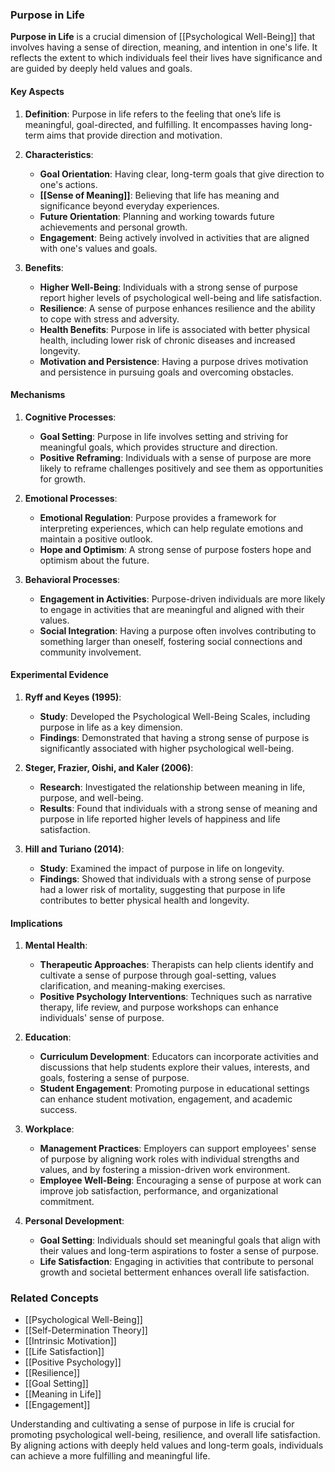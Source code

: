 ### Purpose in Life

**Purpose in Life** is a crucial dimension of [[Psychological Well-Being]] that involves having a sense of direction, meaning, and intention in one's life. It reflects the extent to which individuals feel their lives have significance and are guided by deeply held values and goals.

#### Key Aspects

1. **Definition**:
   Purpose in life refers to the feeling that one’s life is meaningful, goal-directed, and fulfilling. It encompasses having long-term aims that provide direction and motivation.

2. **Characteristics**:
   - **Goal Orientation**: Having clear, long-term goals that give direction to one's actions.
   - **[[Sense of Meaning]]**: Believing that life has meaning and significance beyond everyday experiences.
   - **Future Orientation**: Planning and working towards future achievements and personal growth.
   - **Engagement**: Being actively involved in activities that are aligned with one's values and goals.

3. **Benefits**:
   - **Higher Well-Being**: Individuals with a strong sense of purpose report higher levels of psychological well-being and life satisfaction.
   - **Resilience**: A sense of purpose enhances resilience and the ability to cope with stress and adversity.
   - **Health Benefits**: Purpose in life is associated with better physical health, including lower risk of chronic diseases and increased longevity.
   - **Motivation and Persistence**: Having a purpose drives motivation and persistence in pursuing goals and overcoming obstacles.

#### Mechanisms

1. **Cognitive Processes**:
   - **Goal Setting**: Purpose in life involves setting and striving for meaningful goals, which provides structure and direction.
   - **Positive Reframing**: Individuals with a sense of purpose are more likely to reframe challenges positively and see them as opportunities for growth.

2. **Emotional Processes**:
   - **Emotional Regulation**: Purpose provides a framework for interpreting experiences, which can help regulate emotions and maintain a positive outlook.
   - **Hope and Optimism**: A strong sense of purpose fosters hope and optimism about the future.

3. **Behavioral Processes**:
   - **Engagement in Activities**: Purpose-driven individuals are more likely to engage in activities that are meaningful and aligned with their values.
   - **Social Integration**: Having a purpose often involves contributing to something larger than oneself, fostering social connections and community involvement.

#### Experimental Evidence

1. **Ryff and Keyes (1995)**:
   - **Study**: Developed the Psychological Well-Being Scales, including purpose in life as a key dimension.
   - **Findings**: Demonstrated that having a strong sense of purpose is significantly associated with higher psychological well-being.

2. **Steger, Frazier, Oishi, and Kaler (2006)**:
   - **Research**: Investigated the relationship between meaning in life, purpose, and well-being.
   - **Results**: Found that individuals with a strong sense of meaning and purpose in life reported higher levels of happiness and life satisfaction.

3. **Hill and Turiano (2014)**:
   - **Study**: Examined the impact of purpose in life on longevity.
   - **Findings**: Showed that individuals with a strong sense of purpose had a lower risk of mortality, suggesting that purpose in life contributes to better physical health and longevity.

#### Implications

1. **Mental Health**:
   - **Therapeutic Approaches**: Therapists can help clients identify and cultivate a sense of purpose through goal-setting, values clarification, and meaning-making exercises.
   - **Positive Psychology Interventions**: Techniques such as narrative therapy, life review, and purpose workshops can enhance individuals' sense of purpose.

2. **Education**:
   - **Curriculum Development**: Educators can incorporate activities and discussions that help students explore their values, interests, and goals, fostering a sense of purpose.
   - **Student Engagement**: Promoting purpose in educational settings can enhance student motivation, engagement, and academic success.

3. **Workplace**:
   - **Management Practices**: Employers can support employees' sense of purpose by aligning work roles with individual strengths and values, and by fostering a mission-driven work environment.
   - **Employee Well-Being**: Encouraging a sense of purpose at work can improve job satisfaction, performance, and organizational commitment.

4. **Personal Development**:
   - **Goal Setting**: Individuals should set meaningful goals that align with their values and long-term aspirations to foster a sense of purpose.
   - **Life Satisfaction**: Engaging in activities that contribute to personal growth and societal betterment enhances overall life satisfaction.

### Related Concepts

- [[Psychological Well-Being]]
- [[Self-Determination Theory]]
- [[Intrinsic Motivation]]
- [[Life Satisfaction]]
- [[Positive Psychology]]
- [[Resilience]]
- [[Goal Setting]]
- [[Meaning in Life]]
- [[Engagement]]

Understanding and cultivating a sense of purpose in life is crucial for promoting psychological well-being, resilience, and overall life satisfaction. By aligning actions with deeply held values and long-term goals, individuals can achieve a more fulfilling and meaningful life.